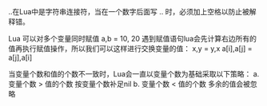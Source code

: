 ..在Lua中是字符串连接符，当在一个数字后面写 .. 时，必须加上空格以防止被解释错。

Lua 可以对多个变量同时赋值
a,b = 10, 20 
遇到赋值语句lua会先计算右边所有的值再执行赋值操作，所以我们可以这样进行交换变量的值：
x,y = y,x 
a[i],a[j] = a[j],a[i]

当变量个数和值的个数不一致时，Lua会一直以变量个数为基础采取以下策略：
a. 变量个数 > 值的个数             按变量个数补足nil
b. 变量个数 < 值的个数             多余的值会被忽略
